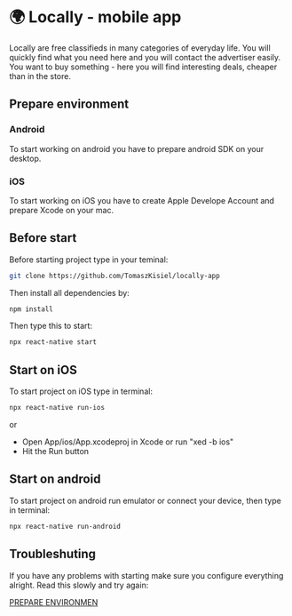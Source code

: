 # :earth_africa: Locally - mobile app

Locally are free classifieds in many categories of everyday life. You will quickly find what you need here and you will contact the advertiser easily. You want to buy something - here you will find interesting deals, cheaper than in the store.

## Prepare environment
### Android
To start working on android you have to prepare android SDK on your desktop.
### iOS
To start working on iOS you have to create Apple Develope Account and prepare Xcode on your mac.

## Before start
Before starting project type in your teminal:
```bash
git clone https://github.com/TomaszKisiel/locally-app
```
Then install all dependencies by:
```bash
npm install
```
Then type this to start:
```bash
npx react-native start
```

## Start on iOS
To start project on iOS type in terminal:
```bash
npx react-native run-ios
```
or
 - Open App/ios/App.xcodeproj in Xcode or run "xed -b ios"
 - Hit the Run button

## Start on android
To start project on android run emulator or connect your device, then type in terminal:
```bash
npx react-native run-android
```

## Troubleshuting
If you have any problems with starting make sure you configure everything alright. Read this slowly and try again:

[PREPARE ENVIRONMEN](https://reactnative.dev/docs/environment-setup)
